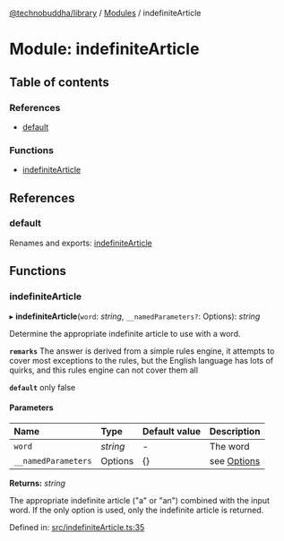 [@technobuddha/library](../..) / [Modules](../Modules.md) / indefiniteArticle

# Module: indefiniteArticle

## Table of contents

### References

- [default](indefinitearticle.md#default)

### Functions

- [indefiniteArticle](indefinitearticle.md#indefinitearticle)

## References

### default

Renames and exports: [indefiniteArticle](indefinitearticle.md#indefinitearticle)

## Functions

### indefiniteArticle

▸ **indefiniteArticle**(`word`: *string*, `__namedParameters?`: Options): *string*

Determine the appropriate indefinite article to use with a word.

**`remarks`** The answer is derived from a simple rules engine, it attempts to cover most exceptions
to the rules, but the English language has lots of quirks, and this rules engine can not cover them
all

**`default`** only false

#### Parameters

| Name | Type | Default value | Description |
| :------ | :------ | :------ | :------ |
| `word` | *string* | - | The word |
| `__namedParameters` | Options | {} | see [Options](almostequals.md#options) |

**Returns:** *string*

The appropriate indefinite article ("a" or "an") combined with the input word.  If the only
option is used, only the indefinite article is returned.

Defined in: [src/indefiniteArticle.ts:35](../../src/indefiniteArticle.ts#L35)
